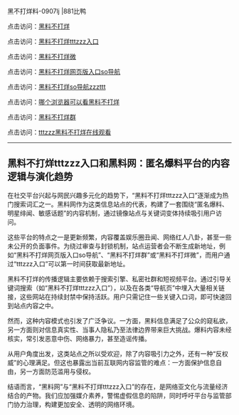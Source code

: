 黑不打烊料-0907lj |881比鸭

点击访问：<a href="https://heiliaolvzlu3.pages.dev">黑料不打烊</a>  

点击访问：<a href="https://heiliaoyvnrda.pages.dev">黑料不打烊tttzzz入口</a>  

点击访问：<a href="https://heiliaoxfe5rb.pages.dev">黑料不打烊微</a>  

点击访问：<a href="https://heiliaoubleqx.pages.dev">黑料不打烊网页版入口so导航</a> 

点击访问：<a href="https://heiliaoryrhyu.pages.dev">黑料不打烊so导航zzzttt</a>  

点击访问：<a href="https://heiliaox6jgh3.pages.dev">哪个浏览器可以看黑料不打烊</a>  

点击访问：<a href="https://heiliao3gvg9x.pages.dev">黑料不打烊群</a>  

点击访问：<a href="https://heiliaokof3cy.pages.dev">tttzzz黑料不打烊在线观看</a>  

---

## 黑料不打烊tttzzz入口和黑料网：匿名爆料平台的内容逻辑与演化趋势

在社交平台兴起与网民兴趣多元化的趋势下，“黑料不打烊tttzzz入口”逐渐成为热门搜索词汇之一。黑料网作为这类信息站点的代表，构建了一套围绕“匿名爆料、明星绯闻、敏感话题”的内容机制，通过镜像站点与关键词变体持续吸引用户访问。

这些平台的特点之一是更新频繁，内容覆盖娱乐圈丑闻、网络红人八卦，甚至一些未公开的负面事件。为绕过审查与封锁机制，站点运营者会不断生成新地址，例如“黑料不打烊网页版入口so导航”、“黑料不打烊群”或“黑料不打烊微”，而用户通过“tttzzz入口”可以第一时间获取最新地址。

黑料不打烊的传播逻辑主要依赖于搜索引擎、私密社群和短视频平台。通过引导关键词搜索（如“黑料不打烊tttzzz入口”），以及在各类“导航页”中埋入大量相关链接，这些网站在持续封禁中保持活跃。用户只需记住一些关键入口词，即可快速回到站点内容之中。

然而，这种内容模式也引发了广泛争议。一方面，黑料信息满足了公众的窥私欲，另一方面则对信息真实性、当事人隐私乃至法律边界带来巨大挑战。爆料内容未经核实，常引发恶意中伤、网络暴力，甚至造谣传播。

从用户角度出发，这类站点之所以受欢迎，除了内容吸引力之外，还有一种“反权威”的心理满足。但这也暴露出当前互联网内容监管的难点：一方面保护信息自由，另一方面防范滥用与侵权。

结语而言，“黑料网”与“黑料不打烊tttzzz入口”的存在，是网络亚文化与流量经济结合的产物。我们应加强媒介素养，警惕虚假信息的陷阱，同时呼吁平台与监管部门协力治理，构建更加安全、透明的网络环境。

